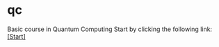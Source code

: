 # qc
 Basic course in Quantum Computing
Start by clicking the following link: [[Start]](https://colab.research.google.com/github/hewp84/qc/colabs/blob/main/bronze/basics-of-quantum-computing-master/basics-of-quantum-computing-master/welcome.ipynb)
